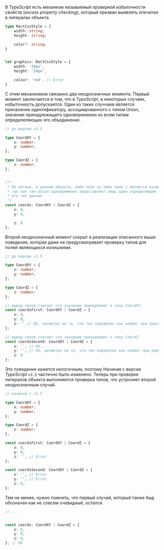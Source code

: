 В *TypeScript* есть механизм называемый *проверкой избыточности свойств* (*excess property checking*), который призван выявлять опечатки в литералах объекта.

`````typescript
type RectCssStyle = {
    width: string;
    height: string;

    color?: string;
}


let graphics: RectCssStyle = {
    width: '24px',
    height: '24px',

    colour: 'red', // Error
}
`````

С этим механизмом связанно два неоднозначных момента. Первый момент заключается в том, что в *TypeScript*, в некоторых случаях, избыточность допускается. Один из таких случчаев является присвоение идентификатору, ассоциированного с типом Union, значения принадлежащего одновеременно ко всем типам определеляющих это объединение. 


`````typescript
// до версии v3.5

type CoordXY = {
    x: number;
    y: number;
};

type CoordZ = {
    z: number;
};


/**
 * По логике, в данном объекте, либо поля xy либо поле z являются излишними,
 * так как тип Union одновременно представляет лишь один определяющий
 * его тип данных
 */
const coords: CoordXY | CoordZ = {
    x: 0,
    y: 0,

    z: 0
};
`````

Второй неоднозначный момент сокрыт в реализации описанного выше поведения, которая даже не предусматривает проверку типов для полей являющихся излишними.

`````typescript
// до версии v3.5

type CoordXY = {
    x: number;
    y: number;
};

type CoordZ = {
    z: number;
};

// вывод типов считает что значение принадлежит к типу CoordXY
const coordsFirst: CoordXY | CoordZ = {
    x: 0,
    y: 0,
    z: '' // Ok, несмотря на то, что тип определен как number при присваивании значения принадлежащего к типу string ошибки не возникает
};

// вывод типов считает что значение принадлежит к типу CoordZ
const coordsSecond: CoordXY | CoordZ = {
    x: '', // Ok...
    y: '', // Ok, несмотря на то, что тип определен как number при присваивании значения принадлежащего к типу string ошибки не возникает
    z: 0 
};
`````

Это поведение кажется нелогичным, поэтому Начиная с версии *TypeScript* `v3.5` частично было изменено. Теперь при проверке литералов объекта выполняется проверка типов, что устроняет второй неоднозначным случай.

`````typescript
// начиная с v3.5

type CoordXY = {
    x: number;
    y: number;
};

type CoordZ = {
    z: number;
};

const coordsFirst: CoordXY | CoordZ = {
    x: 0,
    y: 0,
    z: '', // Error
};

const coordsSecond: CoordXY | CoordZ = {
    x: '', // Error
    y: '', // Error
    z: 0,
};

`````

Тем не менее, нужно помнить, что первый случай, который также быд обозначен как не совсем очевидный, остался.

`````typescript
// ... 


const coords: CoordXY | CoordZ = {
    x: 0,
    y: 0,
    z: 0,
}; // Ok
`````
